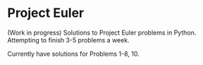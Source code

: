 # Project Euler
(Work in progress) Solutions to Project Euler problems in Python.
Attempting to finish 3-5 problems a week. 

Currently have solutions for Problems 1-8, 10. 
